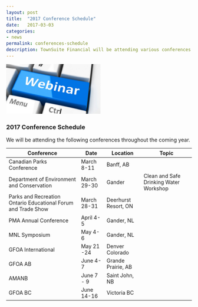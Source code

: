 ```yaml
---
layout: post
title:  "2017 Conference Schedule"
date:   2017-03-03
categories:
- news
permalink: conferences-schedule
description: TownSuite Financial will be attending various conferences in 2017
---
```


![Webinar](/images/webinar.png "Webinar")


### **2017 Conference Schedule** 

We will be attending the following conferences throughout the coming year. 

| Conference| Date | Location | Topic
| ---- | ---- | ---- | ---- |
| Canadian Parks Conference | March 8-11 | Banff, AB
| Department of Environment and Conservation | March 29-30 | Gander | Clean and Safe Drinking Water Workshop
| Parks and Recreation Ontario Educational Forum and Trade Show | March 28-31 | Deerhurst Resort, ON
| PMA Annual Conference | April 4-5 | Gander, NL
| MNL Symposium | May 4-6 | Gander, NL
| GFOA International | May 21 -24 | Denver Colorado
| GFOA AB | June 4-7 | Grande Prairie, AB
| AMANB | June 7 - 9 | Saint John, NB
| GFOA BC | June 14-16 | Victoria BC